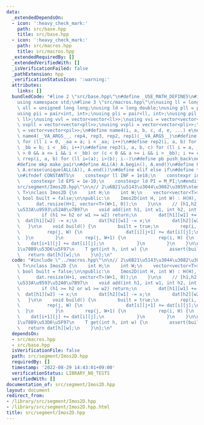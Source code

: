 ```yaml
---
data:
  _extendedDependsOn:
  - icon: ':heavy_check_mark:'
    path: src/base.hpp
    title: src/base.hpp
  - icon: ':heavy_check_mark:'
    path: src/macros.hpp
    title: src/macros.hpp
  _extendedRequiredBy: []
  _extendedVerifiedWith: []
  _isVerificationFailed: false
  _pathExtension: hpp
  _verificationStatusIcon: ':warning:'
  attributes:
    links: []
  bundledCode: "#line 2 \"src/base.hpp\"\n#define _USE_MATH_DEFINES\n#include <bits/stdc++.h>\n\
    using namespace std;\n#line 3 \"src/macros.hpp\"\n\nusing ll = long long;\nusing\
    \ ull = unsigned long long;\nusing ld = long double;\nusing pll = pair<ll, ll>;\n\
    using pii = pair<int, int>;\nusing pli = pair<ll, int>;\nusing pil = pair<int,\
    \ ll>;\nusing vvl = vector<vector<ll>>;\nusing vvi = vector<vector<int>>;\nusing\
    \ vvpll = vector<vector<pll>>;\nusing vvpli = vector<vector<pli>>;\nusing vvpil\
    \ = vector<vector<pil>>;\n#define name4(i, a, b, c, d, e, ...) e\n#define rep(...)\
    \ name4(__VA_ARGS__, rep4, rep3, rep2, rep1)(__VA_ARGS__)\n#define rep1(i, a)\
    \ for (ll i = 0, _aa = a; i < _aa; i++)\n#define rep2(i, a, b) for (ll i = a,\
    \ _bb = b; i < _bb; i++)\n#define rep3(i, a, b, c) for (ll i = a, _bb = b; (c\
    \ > 0 && a <= i && i < _bb) or (c < 0 && a >= i && i > _bb); i += c)\n#define\
    \ rrep(i, a, b) for (ll i=(a); i>(b); i--)\n#define pb push_back\n#define eb emplace_back\n\
    #define mkp make_pair\n#define ALL(A) A.begin(), A.end()\n#define UNIQUE(A) sort(ALL(A)),\
    \ A.erase(unique(ALL(A)), A.end())\n#define elif else if\n#define tostr to_string\n\
    \n#ifndef CONSTANTS\n    constexpr ll INF = 1e18;\n    constexpr int MOD = 1000000007;\n\
    \    constexpr ld EPS = 1e-10;\n    constexpr ld PI = M_PI;\n#endif\n#line 2 \"\
    src/segment/Imos2D.hpp\"\n\n// 2\u6B21\u5143\u3044\u3082\u3059\ntemplate<typename\
    \ T>\nclass Imos2D {\n    int H;\n    int W;\n    vector<vector<T>> dat;\n   \
    \ bool built = false;\n\npublic:\n    Imos2D(int H, int W) : H(H), W(W) {\n  \
    \      dat.resize(H+1, vector<T>(W+1, 0));\n    }\n\n    // [h1,h2),[w1,w2)\u306E\
    \u533A\u9593\u52A0\u7B97\n    void add(int h1, int w1, int h2, int w2, T x) {\n\
    \        if (h1 >= h2 or w1 >= w2) return;\n        dat[h1][w1] += x;\n      \
    \  dat[h1][w2] -= x;\n        dat[h2][w1] -= x;\n        dat[h2][w2] += x;\n \
    \   }\n\n    void build() {\n        built = true;\n        rep(i, H+1) {\n  \
    \          rep(j, W) {\n                dat[i][j+1] += dat[i][j];\n          \
    \  }\n        }\n        rep(j, W+1) {\n            rep(i, H) {\n            \
    \    dat[i+1][j] += dat[i][j];\n            }\n        }\n    }\n\n    // (h,w)\u306E\
    1\u70B9\u53D6\u5F97\n    T get(int h, int w) {\n        assert(built);\n     \
    \   return dat[h][w];\n    }\n};\n"
  code: "#include \"../macros.hpp\"\n\n// 2\u6B21\u5143\u3044\u3082\u3059\ntemplate<typename\
    \ T>\nclass Imos2D {\n    int H;\n    int W;\n    vector<vector<T>> dat;\n   \
    \ bool built = false;\n\npublic:\n    Imos2D(int H, int W) : H(H), W(W) {\n  \
    \      dat.resize(H+1, vector<T>(W+1, 0));\n    }\n\n    // [h1,h2),[w1,w2)\u306E\
    \u533A\u9593\u52A0\u7B97\n    void add(int h1, int w1, int h2, int w2, T x) {\n\
    \        if (h1 >= h2 or w1 >= w2) return;\n        dat[h1][w1] += x;\n      \
    \  dat[h1][w2] -= x;\n        dat[h2][w1] -= x;\n        dat[h2][w2] += x;\n \
    \   }\n\n    void build() {\n        built = true;\n        rep(i, H+1) {\n  \
    \          rep(j, W) {\n                dat[i][j+1] += dat[i][j];\n          \
    \  }\n        }\n        rep(j, W+1) {\n            rep(i, H) {\n            \
    \    dat[i+1][j] += dat[i][j];\n            }\n        }\n    }\n\n    // (h,w)\u306E\
    1\u70B9\u53D6\u5F97\n    T get(int h, int w) {\n        assert(built);\n     \
    \   return dat[h][w];\n    }\n};\n"
  dependsOn:
  - src/macros.hpp
  - src/base.hpp
  isVerificationFile: false
  path: src/segment/Imos2D.hpp
  requiredBy: []
  timestamp: '2022-08-29 14:43:01+09:00'
  verificationStatus: LIBRARY_NO_TESTS
  verifiedWith: []
documentation_of: src/segment/Imos2D.hpp
layout: document
redirect_from:
- /library/src/segment/Imos2D.hpp
- /library/src/segment/Imos2D.hpp.html
title: src/segment/Imos2D.hpp
---
```


